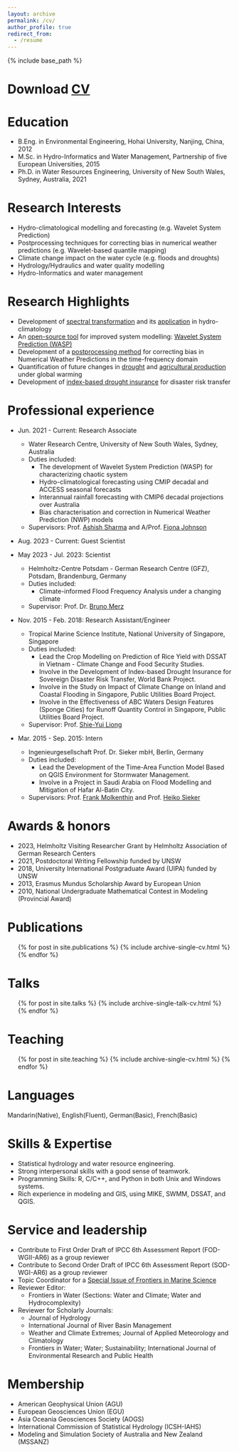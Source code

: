 ```yaml
---
layout: archive
permalink: /cv/
author_profile: true
redirect_from:
  - /resume
---
```


{% include base_path %}

Download [CV](http://zejiang-unsw.github.io/files/CV_ZeJIANG.pdf)
======

Education
======
* B.Eng. in Environmental Engineering, Hohai University, Nanjing, China, 2012
* M.Sc. in Hydro-Informatics and Water Management, Partnership of five European Universities, 2015
* Ph.D. in Water Resources Engineering, University of New South Wales, Sydney, Australia, 2021

Research Interests
======
* Hydro-climatological modelling and forecasting (e.g. Wavelet System Prediction)
* Postprocessing techniques for correcting bias in numerical weather predictions (e.g. Wavelet-based quantile mapping)
* Climate change impact on the water cycle (e.g. floods and droughts)
* Hydrology/Hydraulics and water quality modelling
* Hydro-Informatics and water management

Research Highlights
======
* Development of [spectral transformation](https://doi.org/10.1029/2019WR026962) and its [application](https://doi.org/10.1016/j.jhydrol.2021.126816) in hydro-climatology
* An [open-source tool](https://cran.r-project.org/web/packages/WASP/index.html) for improved system modelling: [Wavelet System Prediction (WASP)](https://doi.org/10.1016/j.envsoft.2020.104907)
* Development of a [postprocessing method](https://doi.org/10.1175/MWR-D-22-0217.1) for correcting bias in Numerical Weather Predictions in the time-frequency domain
* Quantification of future changes in [drought](https://doi.org/10.1029/2022EF003350) and [agricultural production](https://doi.org/10.1007/s00704-018-2617-z) under global warming
* Development of [index-based drought insurance](https://doi.org/10.1108/AFR-02-2020-0020) for disaster risk transfer

Professional experience
======
* Jun. 2021 - Current: Research Associate
  * Water Research Centre, University of New South Wales, Sydney, Australia
  * Duties included: 
	+ The development of Wavelet System Prediction (WASP) for characterizing chaotic system
    + Hydro-climatological forecasting using CMIP decadal and ACCESS seasonal forecasts
    + Interannual rainfall forecasting with CMIP6 decadal projections over Australia
    + Bias characterisation and correction in Numerical Weather Prediction (NWP) models
  * Supervisors: Prof. [Ashish Sharma](https://scholar.google.com.au/citations?user=C_9ndbcAAAAJ&hl=en) and A/Prof. [Fiona Johnson](https://scholar.google.com.au/citations?user=PYu5v4YAAAAJ&hl=en)

* Aug. 2023 - Current: Guest Scientist
* May 2023 - Jul. 2023: Scientist
  * Helmholtz-Centre Potsdam - German Research Centre (GFZ), Potsdam, Brandenburg, Germany
  * Duties included: 
	+ Climate-informed Flood Frequency Analysis under a changing climate
  * Supervisor: Prof. Dr. [Bruno Merz](https://www.gfz-potsdam.de/en/staff/bruno.merz/sec44)

* Nov. 2015 - Feb. 2018: Research Assistant/Engineer
  * Tropical Marine Science Institute, National University of Singapore, Singapore
  * Duties included: 
    + Lead the Crop Modelling on Prediction of Rice Yield with DSSAT in Vietnam - Climate Change and Food Security Studies.
	+ Involve in the Development of Index-based Drought Insurance for Sovereign Disaster Risk Transfer, World Bank Project. 
	+ Involve in the Study on Impact of Climate Change on Inland and Coastal Flooding in Singapore, Public Utilities Board Project.
	+ Involve in the Effectiveness of ABC Waters Design Features (Sponge Cities) for Runoff Quantity Control in Singapore, Public Utilities Board Project.
  * Supervisor: Prof. [Shie-Yui Liong](https://scholar.google.com.au/citations?user=PvpaEVUAAAAJ&hl=en)

* Mar. 2015 - Sep. 2015: Intern
  * Ingenieurgesellschaft Prof. Dr. Sieker mbH, Berlin, Germany
  * Duties included:
    + Lead the Development of the Time-Area Function Model Based on QGIS Environment for Stormwater Management.
    + Involve in a Project in Saudi Arabia on Flood Modelling and Mitigation of Hafar Al-Batin City.   
  * Supervisors: Prof. [Frank Molkenthin](https://www.b-tu.de/fg-hydrologie/team/mitarbeiter/apl-prof-frank-molkenthin) and Prof. [Heiko Sieker](https://www.sieker.de/aktuelles/news/heiko-sieker-honorarprofessor-an-der-tu-berlin-143.html?no_cache=1)

Awards & honors
======
* 2023, Helmholtz Visiting Researcher Grant by Helmholtz Association of German Research Centers
* 2021, Postdoctoral Writing Fellowship funded by UNSW
* 2018, University International Postgraduate Award (UIPA) funded by UNSW
* 2013, Erasmus Mundus Scholarship Award by European Union
* 2010, National Undergraduate Mathematical Contest in Modeling (Provincial Award)

Publications
======
  <ul>{% for post in site.publications %}
    {% include archive-single-cv.html %}
  {% endfor %}</ul>
 
Talks
======
  <ul>{% for post in site.talks %}
    {% include archive-single-talk-cv.html %}
  {% endfor %}</ul>
  
Teaching
======
  <ul>{% for post in site.teaching %}
    {% include archive-single-cv.html %}
  {% endfor %}</ul>
  
Languages
======
Mandarin(Native), English(Fluent), German(Basic), French(Basic)

Skills & Expertise 
======
* Statistical hydrology and water resource engineering.
* Strong interpersonal skills with a good sense of teamwork. 
* Programming Skills: R, C/C++, and Python in both Unix and Windows systems.
* Rich experience in modeling and GIS, using MIKE, SWMM, DSSAT, and QGIS.

Service and leadership
======
* Contribute to First Order Draft of IPCC 6th Assessment Report (FOD-WGII-AR6) as a group reviewer
* Contribute to Second Order Draft of IPCC 6th Assessment Report (SOD-WGI-AR6) as a group reviewer
* Topic Coordinator for a [Special Issue of Frontiers in Marine Science](https://www.frontiersin.org/research-topics/46827/toxicological-endpoints-and-bioavailability-of-emerging-contaminants-and-their-impacts-on-marine-nut)
* Reviewer Editor: 
  + Frontiers in Water (Sections: Water and Climate; Water and Hydrocomplexity)
* Reviewer for Scholarly Journals: 
  + Journal of Hydrology
  + International Journal of River Basin Management 
  + Weather and Climate Extremes; Journal of Applied Meteorology and Climatology
  + Frontiers in Water; Water; Sustainability; International Journal of Environmental Research and Public Health

Membership
======
* American Geophysical Union (AGU)
* European Geosciences Union (EGU) 
* Asia Oceania Geosciences Society (AOGS)
* International Commission of Statistical Hydrology (ICSH-IAHS)
* Modeling and Simulation Society of Australia and New Zealand (MSSANZ)

